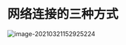 # 网络连接的三种方式

![image-20210321152925224](https://gitee.com/HappyBinbin/pcigo/raw/master/pic/20210321152925.png)

